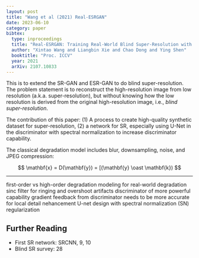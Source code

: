 ```yaml
---
layout: post
title: "Wang et al (2021) Real-ESRGAN"
date: 2023-06-10
category: paper
bibtex:
  type: inproceedings
  title: "Real-ESRGAN: Training Real-World Blind Super-Resolution with Pure Synthetic Data"
  author: "Xintao Wang and Liangbin Xie and Chao Dong and Ying Shen"
  booktitle: "Proc. ICCV"
  year: 2021
  arXiv: 2107.10833
---
```


This is to extend the SR-GAN and ESR-GAN to do blind super-resolution. The
problem statement is to reconstruct the high-resolution image from low
resolution (a.k.a. super-resolution), but without knowing how the low
resolution is derived from the original high-resolution image, i.e.,
*blind super-resolution*.

The contribution of this paper: (1) A process to create high-quality synthetic
dataset for super-resolution, (2) a network for SR, especially using U-Net in
the discriminator with spectral normalization to increase discriminator
capability.

The classical degradation model includes blur, downsampling, noise, and JPEG
compression:

$$
\mathbf{x} = D(\mathbf{y}) = [(\mathbf{y} \oast \mathbf{k})
$$

----

first-order vs high-order degradation modeling for real-world degradation
sinc filter for ringing and overshoot artifacts
discriminator of more powerful capability
gradient feedback from discriminator needs to be more accurate for local detail nehancement
U-net design with spectral normalization (SN) regularization



## Further Reading

- First SR network: SRCNN, 9, 10
- Blind SR survey: 28

